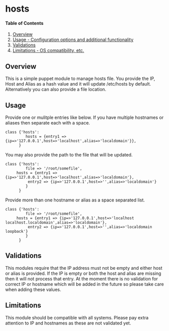 # hosts

#### Table of Contents

1. [Overview](#overview)
2. [Usage - Configuration options and additional functionality](#usage)
3. [Validations](#validations)
4. [Limitations - OS compatibility, etc.](#limitations)

## Overview

This is a simple puppet module to manage hosts file. You provide the IP, Host and Alias as a hash value and it will update /etc/hosts by default.
Alternatively you can also provide a file location. 


## Usage


Provide one or mulitple entries like below. If you have multiple hostnames or aliases then separate each with a space. 

```puppet
class {'hosts':
         hosts = {entry1 => {ip=>'127.0.0.1',host=>'localhost',alias=>'localdomain'}},
      }
```

You may also provide the path to the file that will be updated.
```puppet
class {'hosts':
         file => '/root/somefile',
	 hosts = {entry1 => {ip=>'127.0.0.1',host=>'localhost',alias=>'localdomain'},
	 	  entry2 => {ip=>'127.0.0.1',host=>'',alias=>'localdomain'}
	 	 }
      }
```

Provide more than one hostname or alias as a space separated list.
```puppet
class {'hosts':
         file => '/root/somefile',
	 hosts = {entry1 => {ip=>'127.0.0.1',host=>'localhost localhost.localdomain',alias=>'localdomain'},
	 	  entry2 => {ip=>'127.0.0.1',host=>'',alias=>'localdomain loopback'}
	 	 }
      }
```

## Validations

This modules require that the IP address must not be empty and either host or alias is provided. If the IP is empty or both the host and alias are missing then
it will not process that entry. At the moment there is no validation for correct IP or hostname which will be added in the future so please take care when adding
these values.

## Limitations

This module should be compatible with all systems. Please pay extra attention to IP and hostnames as these are not validated yet.

